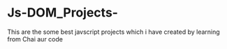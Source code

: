 # Js-DOM_Projects-
This are the some best javscript projects which i have created by learning from Chai aur code
